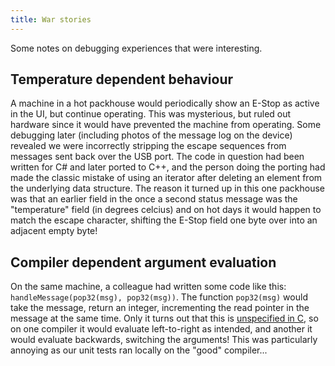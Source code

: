 ```yaml
---
title: War stories
---
```


Some notes on debugging experiences that were interesting.

## Temperature dependent behaviour

A machine in a hot packhouse would periodically show an E-Stop as active in the UI, but continue operating. This was mysterious, but ruled out hardware since it would have prevented the machine from operating.
Some debugging later (including photos of the message log on the device) revealed we were incorrectly stripping the escape sequences from messages sent back over the USB port. The code in question had been written for C# and later ported to C++, and the person doing the porting had made the classic mistake of using an iterator after deleting an element from the underlying data structure.
The reason it turned up in this one packhouse was that an earlier field in the once a second status message was the "temperature" field (in degrees celcius) and on hot days it would happen to match the escape character, shifting the E-Stop field one byte over into an adjacent empty byte!

## Compiler dependent argument evaluation

On the same machine, a colleague had written some code like this: `handleMessage(pop32(msg), pop32(msg))`.
The function `pop32(msg)` would take the message, return an integer, incrementing the read pointer in the message at the same time.
Only it turns out that this is [unspecified in C](https://stackoverflow.com/a/2934909/19305332), so on one compiler it would evaluate left-to-right as intended, and another it would evaluate backwards, switching the arguments!
This was particularly annoying as our unit tests ran locally on the "good" compiler...


